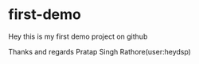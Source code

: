 # first-demo
Hey this is my first demo project on github

Thanks and regards
Pratap Singh Rathore(user:heydsp)
